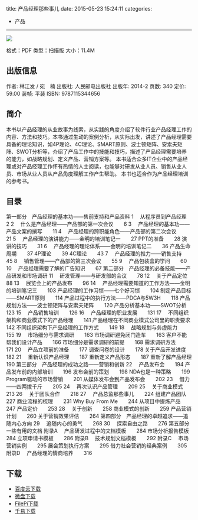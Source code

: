 title: 产品经理那些事儿
date: 2015-05-23 15:24:11
categories:
  - 产品
---

![](http://img4.douban.com/lpic/s27218469.jpg)

格式：PDF
类型：扫描版
大小：11.4M

<!--more-->

## 出版信息 ##

作者: 林江发 / 宛　楠 
出版社: 人民邮电出版社
出版年: 2014-2
页数: 340
定价: 59.00
装帧: 平装
ISBN: 9787115344656

## 简介 ##

本书以产品经理的从业故事为线索，从实践的角度介绍了软件行业产品经理工作的内容、方法和技巧。本书通过生动的案例分析，从实际出发，讲述了产品经理需要具备的理论知识，如4P理论、4C理论、SMART原则、波士顿矩阵、安索夫矩阵、SWOT分析等，介绍了产品工作中的技能和技巧，描述了产品经理需要培养的能力，如战略规划、定义产品、营销方案等。
本书适合众多IT企业中的产品经理或对产品经理工作怀有热情的人士阅读，也能够对研发从业人员、销售从业人员、市场从业人员从产品角度理解工作产生帮助。 本书也适合作为产品经理培训的参考书。

## 目录 ##

第一部分　产品经理的基本功——售前支持和产品资料
1 　从程序员到产品经理　　2
2 　什么是产品经理——产品部的第一次会议　　6
3 　产品经理的基本功——产品文案的撰写　　11
4 　产品经理的跨职能角色——产品部的第二次会议　　21
5 　产品经理的演讲能力——金明的培训笔记一　　27
PPT的准备　　28
演讲的技巧　　31
6 　产品经理的理论体系——金明的培训笔记二　　36
产品生命周期　　37
4P理论　　39
4C理论　　43
7 　产品经理的推力——销售支持　　45
8 　销售管理——产品部的第三次会议　　55
9 　产品包装盒的学问　　60
10 　产品经理需要了解的广告知识　　67
第二部分　产品经理的必备技能——产品研发和市场调研
11 　研发管理——与研发部的会议　　78
12 　关于产品定位　　88
13 　展览会上的产品发布　　96
14 　产品经理需要知道的工作方法——金明的培训笔记三　　103
产品经理的工作习惯——七个好习惯　　104
制定产品目标——SMART原则　　114
产品过程中的执行方法——PDCA与5W3H　　118
产品规划方法——波士顿矩阵与安索夫矩阵　　120
产品分析基本功——SWOT分析　　123
15 　产品销售培训　　126
16 　产品经理的职业发展　　131
17 　不同组织架构和商业模式下的产品经理　　141
产品经理在不同商业模式公司里的职责要求　　142
不同组织架构下产品经理的工作方式　　149
18 　战略规划与务虚能力　　155
19 　市场细分与需求调研　　163
市场调研避免闭门造车　　163
客户不能帮我们设计产品　　166
市场细分是需求调研的前提　　168
需求调研方法　　171
20 　产品立项前的准备　　177
调查问卷的设计　　178
关于产品开发进度　　182
21 　重新认识产品经理　　187
重新定义产品形态　　187
重新了解产品经理　　190
第三部分　产品经理的成功之路——营销和创新
22 　产品发布会　　194
产品发布前的内部培训　　196
发布会前的策划　　198
NDA也是一种策略　　199
Program驱动的市场营销　　201
从媒体发布会到产品发布会　　202
23 　借力——四两拨千斤　　205
24 　再次认识产品管理　　209
25 　关于商业模式　　213
26 　关于团队合作　　218
27 　产品总监那些事儿　　224
组建产品团队　　227
商业流程的梳理　　231
Why Buy From Me　　244
从项目中提炼产品　　247
产品定价　　253
28 　关于创新　　258
商业模式的创新　　259
产品营销计划　　260
关于营销效果评估　　264
第四部分　产品经理的卓越追求——追随内心方向
29 　追随内心的勇气　　268
30 　探索自由之路　　276
第五部分　一些有用的文档
附录A 　产品研发过程中的文档模板　　284
市场分析报告模板　　284
立项申请书模板　　286
附录B 　技术规划文档模板　　292
附录C 　市场营销实例　　295
展会策划执行方案　　295
借力社会营销的经典案例　　305
附录D 　产品经理的情商培养　　316

## 下载 ##

+ [百度云下载](http://pan.baidu.com/s/1hqeVA40)
+ [微盘下载](http://vdisk.weibo.com/s/aADaW4YRFwarR)
+ [FilePi下载](http://filepi.com/i/4KQuuY6)
+ [千易下载](http://1000eb.com/1ggdp)
